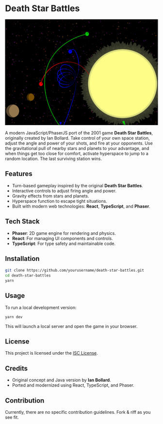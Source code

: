 # Death Star Battles

![preview](./preview.png)

A modern JavaScript/PhaserJS port of the 2001 game **Death Star Battles**, originally created by Ian Bollard. Take control of your own space station, adjust the angle and power of your shots, and fire at your opponents. Use the gravitational pull of nearby stars and planets to your advantage, and when things get too close for comfort, activate hyperspace to jump to a random location. The last surviving station wins.

## Features

- Turn-based gameplay inspired by the original **Death Star Battles**.
- Interactive controls to adjust firing angle and power.
- Gravity effects from stars and planets.
- Hyperspace function to escape tight situations.
- Built with modern web technologies: **React**, **TypeScript**, and **Phaser**.

## Tech Stack

- **Phaser**: 2D game engine for rendering and physics.
- **React**: For managing UI components and controls.
- **TypeScript**: For type safety and maintainable code.

## Installation

```sh
git clone https://github.com/yourusername/death-star-battles.git
cd death-star-battles
yarn
```

## Usage

To run a local development version:

```sh
yarn dev
```

This will launch a local server and open the game in your browser.

## License

This project is licensed under the [ISC License](LICENSE).

## Credits

- Original concept and Java version by **Ian Bollard**.
- Ported and modernized using React, TypeScript, and Phaser.

## Contribution

Currently, there are no specific contribution guidelines. Fork & riff as you see fit.